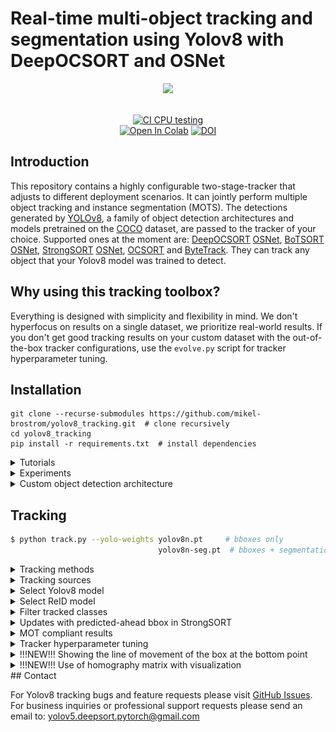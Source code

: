 # Real-time multi-object tracking and segmentation using Yolov8 with DeepOCSORT and OSNet


<div align="center">
  <p>
  <img src="trackers/strongsort/results/track_all_seg_1280_025conf.gif" width="400"/>
  </p>
  <br>
  <div>
  <a href="https://github.com/mikel-brostrom/Yolov5_DeepSort_Pytorch/actions"><img src="https://github.com/mikel-brostrom/Yolov5_DeepSort_Pytorch/workflows/CI%20CPU%20testing/badge.svg" alt="CI CPU testing"></a>
  <br>  
  <a href="https://colab.research.google.com/drive/18nIqkBr68TkK8dHdarxTco6svHUJGggY?usp=sharing"><img src="https://colab.research.google.com/assets/colab-badge.svg" alt="Open In Colab"></a>
<a href="https://doi.org/10.5281/zenodo.7629840"><img src="https://zenodo.org/badge/DOI/10.5281/zenodo.7629840.svg" alt="DOI"></a>


    



  </div>
</div>


## Introduction

This repository contains a highly configurable two-stage-tracker that adjusts to different deployment scenarios. It can jointly perform multiple object tracking and instance segmentation (MOTS). The detections generated by [YOLOv8](https://github.com/ultralytics/ultralytics), a family of object detection architectures and models pretrained on the [COCO](https://arxiv.org/abs/1405.0312) dataset, are passed to the tracker of your choice. Supported ones at the moment are: [DeepOCSORT](https://arxiv.org/abs/2302.11813) [OSNet](https://github.com/KaiyangZhou/deep-person-reid), [BoTSORT](https://arxiv.org/abs/2206.14651) [OSNet](https://github.com/KaiyangZhou/deep-person-reid)[](https://arxiv.org/abs/1905.00953), [StrongSORT](https://github.com/dyhBUPT/StrongSORT)[](https://arxiv.org/abs/2202.13514) [OSNet](https://github.com/KaiyangZhou/deep-person-reid)[](https://arxiv.org/abs/1905.00953), [OCSORT](https://github.com/noahcao/OC_SORT)[](https://arxiv.org/abs/2203.14360) and [ByteTrack](https://github.com/ifzhang/ByteTrack)[](https://arxiv.org/abs/2110.06864). They can track any object that your Yolov8 model was trained to detect.

## Why using this tracking toolbox?

Everything is designed with simplicity and flexibility in mind. We don't hyperfocus on results on a single dataset, we prioritize real-world results. If you don't get good tracking results on your custom dataset with the out-of-the-box tracker configurations, use the `evolve.py` script for tracker hyperparameter tuning.

## Installation

```
git clone --recurse-submodules https://github.com/mikel-brostrom/yolov8_tracking.git  # clone recursively
cd yolov8_tracking
pip install -r requirements.txt  # install dependencies
```

<details>
<summary>Tutorials</summary>

* [Yolov5 training (link to external repository)](https://github.com/ultralytics/yolov5/wiki/Train-Custom-Data)&nbsp;
* [Deep appearance descriptor training (link to external repository)](https://kaiyangzhou.github.io/deep-person-reid/user_guide.html)&nbsp;
* [ReID model export to ONNX, OpenVINO, TensorRT and TorchScript](https://github.com/mikel-brostrom/Yolov5_StrongSORT_OSNet/wiki/ReID-multi-framework-model-export)&nbsp;
* [Evaluation on custom tracking dataset](https://github.com/mikel-brostrom/Yolov5_StrongSORT_OSNet/wiki/How-to-evaluate-on-custom-tracking-dataset)&nbsp;
* Inference acceleration with Nebullvm
  * [Yolov5](https://colab.research.google.com/drive/1J6dl90-zOjNNtcwhw7Yuuxqg5oWp_YJa?usp=sharing)&nbsp;
  * [ReID](https://colab.research.google.com/drive/1APUZ1ijCiQFBR9xD0gUvFUOC8yOJIvHm?usp=sharing)&nbsp;
  
  </details>
  
<details>
<summary>Experiments</summary>

In inverse chronological order:

* [Evaluation of the params evolved for first half of MOT17 on the complete MOT17](https://github.com/mikel-brostrom/Yolov5_StrongSORT_OSNet/wiki/Evaluation-of-the-params-evolved-for-first-half-of-MOT17-on-the-complete-MOT17)

* [Segmentation model vs object detetion model on MOT metrics](https://github.com/mikel-brostrom/Yolov5_StrongSORT_OSNet/wiki/Segmentation-model-vs-object-detetion-model-on-MOT-metrics)
  
* [Effect of masking objects before feature extraction](https://github.com/mikel-brostrom/Yolov5_StrongSORT_OSNet/wiki/Masked-detection-crops-vs-regular-detection-crops-for-ReID-feature-extraction)
  
* [conf-thres vs HOTA, MOTA and IDF1](https://github.com/mikel-brostrom/Yolov5_StrongSORT_OSNet/wiki/conf-thres-vs-MOT-metrics)

* [Effect of KF updates ahead for tracks with no associations on MOT17](https://github.com/mikel-brostrom/Yolov5_StrongSORT_OSNet/wiki/Effect-of-KF-updates-ahead-for-tracks-with-no-associations,-on-MOT17)

* [Effect of full images vs 1280 input to StrongSORT on MOT17](https://github.com/mikel-brostrom/Yolov5_StrongSORT_OSNet/wiki/Effect-of-passing-full-image-input-vs-1280-re-scaled-to-StrongSORT-on-MOT17)

* [Effect of different OSNet architectures on MOT16](https://github.com/mikel-brostrom/Yolov5_StrongSORT_OSNet/wiki/OSNet-architecture-performances-on-MOT16)

* [Yolov5 StrongSORT vs BoTSORT vs OCSORT](https://github.com/mikel-brostrom/Yolov5_StrongSORT_OSNet/wiki/StrongSORT-vs-BoTSORT-vs-OCSORT)
    * Yolov5 [BoTSORT](https://arxiv.org/abs/2206.14651) branch: https://github.com/mikel-brostrom/Yolov5_StrongSORT_OSNet/tree/botsort

* [Yolov5 StrongSORT OSNet vs other trackers MOT17](https://github.com/mikel-brostrom/Yolov5_StrongSORT_OSNet/wiki/MOT-17-evaluation-(private-detector))&nbsp;

* [StrongSORT MOT16 ablation study](https://github.com/mikel-brostrom/Yolov5_StrongSORT_OSNet/wiki/Yolov5DeepSORTwithOSNet-vs-Yolov5StrongSORTwithOSNet-ablation-study-on-MOT16)&nbsp;

* [Yolov5 StrongSORT OSNet vs other trackers MOT16 (deprecated)](https://github.com/mikel-brostrom/Yolov5_StrongSORT_OSNet/wiki/MOT-16-evaluation)&nbsp;

  </details>
  
<details>
<summary>Custom object detection architecture</summary>

The trackers provided in this repo can be used with other object detectors than Yolov8. Make sure that the output of your detector has the following format:

```bash
(x1,y1, x2, y2, obj, cls0, cls1, ..., clsn)
```

pass this directly to the tracker here:

https://github.com/mikel-brostrom/Yolov5_StrongSORT_OSNet/blob/a4bc0c38c33023fab9e5481861d9520eb81e28bc/track.py#L189

</details>

## Tracking

```bash
$ python track.py --yolo-weights yolov8n.pt     # bboxes only
                                 yolov8n-seg.pt  # bboxes + segmentation masks
```

<details>
<summary>Tracking methods</summary>

```bash
$ python track.py --tracking-method deepocsort
                                    strongsort
                                    ocsort
                                    bytetrack
                                    botsort
```
  
</details>

<details>
<summary>Tracking sources</summary>

Tracking can be run on most video formats

```bash
$ python track.py --source 0                               # webcam
                           img.jpg                         # image
                           vid.mp4                         # video
                           path/                           # directory
                           path/*.jpg                      # glob
                           'https://youtu.be/Zgi9g1ksQHc'  # YouTube
                           'rtsp://example.com/media.mp4'  # RTSP, RTMP, HTTP stream
```

</details>

<details>
<summary>Select Yolov8 model</summary>

There is a clear trade-off between model inference speed and overall performance. In order to make it possible to fulfill your inference speed/accuracy needs you can select a Yolov5 family model for automatic download. These model can be further optimized for you needs by the [export.py](https://github.com/ultralytics/yolov5/blob/master/export.py) script

```bash


$ python track.py --source 0 --yolo-weights yolov8n.pt --img 640
                                            yolov8s.tflite
                                            yolov8m.pt
                                            yolov8l.onnx 
                                            yolov8x.pt --img 1280
                                            ...
```
  
</details>

<details>
<summary>Select ReID model</summary>

Some tracking methods combine appearance description and motion in the process of tracking. For those which use appearance, you can choose a ReID model based on your needs from this [ReID model zoo](https://kaiyangzhou.github.io/deep-person-reid/MODEL_ZOO). These model can be further optimized for you needs by the [reid_export.py](https://github.com/mikel-brostrom/Yolov5_StrongSORT_OSNet/blob/master/reid_export.py) script

```bash


$ python track.py --source 0 --reid-weights osnet_x0_25_market1501.pt
                                            mobilenetv2_x1_4_msmt17.engine
                                            resnet50_msmt17.onnx
                                            osnet_x1_0_msmt17.pt
                                            ...
```

</details>
  
<details>
<summary>Filter tracked classes</summary>

By default the tracker tracks all MS COCO classes.

If you want to track a subset of the classes that you model predicts, add their corresponding index after the classes flag,

```bash
python track.py --source 0 --yolo-weights yolov8s.pt --classes 16 17  # COCO yolov8 model. Track cats and dogs, only
```

[Here](https://tech.amikelive.com/node-718/what-object-categories-labels-are-in-coco-dataset/) is a list of all the possible objects that a Yolov8 model trained on MS COCO can detect. Notice that the indexing for the classes in this repo starts at zero

</details>

<details>
<summary>Updates with predicted-ahead bbox in StrongSORT</summary>
  
If your use-case contains many occlussions and the motion trajectiories are not too complex, you will most certainly benefit from updating the Kalman Filter by its own predicted state. Select the number of predictions that suits your needs here:

https://github.com/mikel-brostrom/Yolov5_StrongSORT_OSNet/blob/b1da64717ef50e1f60df2f1d51e1ff91d3b31ed4/trackers/strong_sort/configs/strong_sort.yaml#L7

Save the trajectories to you video by:

```bash
python track.py --source ... --save-trajectories --save-vid
```

<div align="center">
<p>
<img src="trackers/strong_sort/results/preds_example.gif" width="400"/> 
</p>
</div>

</details>

<details>
<summary>MOT compliant results</summary>
  
Can be saved to your experiment folder `runs/track/<yolo_model>_<deep_sort_model>/` by 

```bash
python track.py --source ... --save-txt
```

</details>

<details>
<summary>Tracker hyperparameter tuning</summary>

We use a fast and elitist multiobjective genetic algorithm for tracker hyperparameter tuning. By default the objectives are: HOTA, MOTA, IDF1. Run it by

```bash
$ python evolve.py --tracking-method strongsort --benchmark MOT17 --n-trials 100  # tune strongsort for MOT17
                   --tracking-method ocsort     --benchmark <your-custom-dataset> --objective HOTA # tune ocsort for maximizing HOTA on your custom tracking dataset
```

The set of hyperparameters leading to the best HOTA result are written to the tracker's config file.

</details>

<details>
<summary>!!!NEW!!! Showing the line of movement of the box at the bottom point </summary>

Example based on the HallWayTracking dataset (http://www.santhoshsunderrajan.com/datasets.html#hfh_tracking)
```bash
python track.py --yolo-weights yolov8m.pt --reid-weights osnet_x0_25_msmt17.pt 
        --source ./HallWayTracking/HallWayTracking/videos/001.avi # video path
        --save-vid                  # 
        --draw-track-lines-bottom   # show track lines in bottom
        --exist-ok                  # save video default ./runs/track/exp/video_file
        --save-trajectories         # save bottom bboxes points in ./runs/track/exp/tracks/video_file_bottom_track.avi
        --save-txt                  # save bboxes points in MOT format in ./runs/track/exp/tracks/video_file.avi
        --track-lines-len           # len of track polylines, default = 50
```
<div align="center">
  <p>
  <img src="runs/track/exp/001.gif" width="400"/>
  </p>
  <br>
</div>
</details>

<details>
<summary>!!!NEW!!! Use of homography matrix with visualization </summary>

Example based on the HallWayTracking dataset (http://www.santhoshsunderrajan.com/datasets.html#hfh_tracking)
Previosly get the box data from the video
```bash
python track.py --yolo-weights yolov8m.pt --reid-weights osnet_x0_25_msmt17.pt 
        --source ./HallWayTracking/HallWayTracking/videos/001.avi # video path
        --save-vid                  # 
        --draw-track-lines-bottom   # show track lines in bottom
        --exist-ok                  # save video default ./runs/track/exp/video_file
        --save-trajectories         # save bottom bboxes points in ./runs/track/exp/tracks/video_file_bottom_track.avi
        --save-txt                  # save bboxes points in MOT format in ./runs/track/exp/tracks/video_file.avi
        --track-lines-len           # len of track polylines, default = 50
```
Apply the homography matrix and create a video of the movement of objects
```bash
python bird_eye.py 
  --source-homorgafhy ./HallWayTracking/HallWayTracking/homography/001.txt  # matrix of homography
  --track-source ./runs/track/exp/tracks/001.txt                            # bboxes in MOT format
  --homography-output-file ./runs/track/exp/homography/001.avi              #  
  --track-lines-len 50                                                      # use 1 if wand see only points
```
<div align="center">
  <p>
  <img src="runs/track/exp/001.gif" height="200"/> <img src="runs/track/exp/homography/001.gif" width="200"/>
  </p>

</div>

</details>
## Contact 

For Yolov8 tracking bugs and feature requests please visit [GitHub Issues](https://github.com/mikel-brostrom/Yolov5_StrongSORT_OSNet/issues). 
For business inquiries or professional support requests please send an email to: yolov5.deepsort.pytorch@gmail.com
